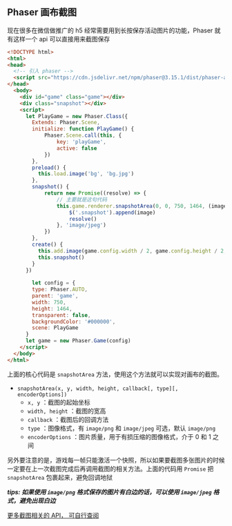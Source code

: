 ## Phaser 画布截图

现在很多在微信做推广的 h5 经常需要用到长按保存活动图片的功能，Phaser 就有这样一个 api 可以直接用来截图保存

```html
<!DOCTYPE html>
<html>
<head>
  <!-- 引入 phaser -->
  <script src="https://cdn.jsdelivr.net/npm/phaser@3.15.1/dist/phaser-arcade-physics.min.js"></script>
</head>
  <body>
    <div id="game" class="game"></div>
    <div class="snapshot"></div>
    <script>
      let PlayGame = new Phaser.Class({
        Extends: Phaser.Scene,
        initialize: function PlayGame() {
            Phaser.Scene.call(this, {
                key: 'playGame',
                active: false
            })
        },
        preload() {
          this.load.image('bg', 'bg.jpg')
        },
        snapshot() {
            return new Promise((resolve) => {
              	// 主要就是这句代码
                this.game.renderer.snapshotArea(0, 0, 750, 1464, (image) => {
                    $('.snapshot').append(image)
                    resolve()
                }, 'image/jpeg')
            })
        },
        create() {
          this.add.image(game.config.width / 2, game.config.height / 2, 'bg')
          this.snapshot()
        }
      })
        
    	let config = {
        type: Phaser.AUTO,
        parent: 'game',
        width: 750,
        height: 1464,
        transparent: false,
        backgroundColor: '#000000',
        scene: PlayGame
      }
      let game = new Phaser.Game(config)
    </script>
  </body>
</html>
```

上面的核心代码是 `snapshotArea` 方法，使用这个方法就可以实现对画布的截图。

- `snapshotArea(x, y, width, height, callback[, type][, encoderOptions])`
  - `x, y` ：截图的起始坐标
  - `width, height` ：截图的宽高
  - `callback` ：截图后的回调方法
  - `type` ：图像格式，有 `image/png` 和 `image/jpeg` 可选，默认 `image/png`
  - `encoderOptions` ：图片质量，用于有损压缩的图像格式，介于 0 和 1 之间

另外要注意的是，游戏每一帧只能激活一个快照，所以如果要截图多张图片的时候一定要在上一次截图完成后再调用截图的相关方法。上面的代码用 `Promise` 把 `snapshotArea` 包裹起来，避免回调地狱

***tips: 如果使用 `image/png` 格式保存的图片有白边的话，可以使用 `image/jpeg` 格式，避免出现白边***

[更多截图相关的 API， 可自行查阅](https://photonstorm.github.io/phaser3-docs/Phaser.Renderer.Canvas.CanvasRenderer.html#snapshotCanvas__anchor)

